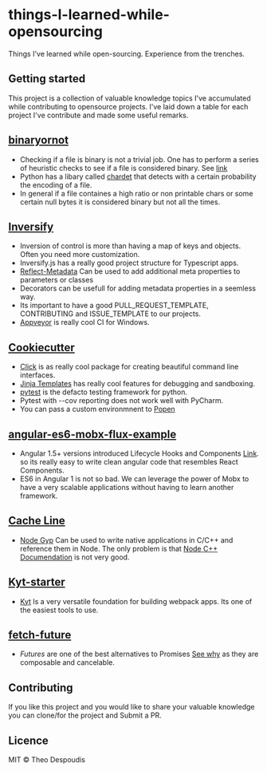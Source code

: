 # things-I-learned-while-opensourcing
Things I've learned while open-sourcing. Experience from the trenches.

## Getting started

This project is a collection of valuable knowledge topics I've accumulated while contributing to opensource projects. I've laid
down a table for each project I've contribute and made some useful remarks.

[binaryornot](https://github.com/audreyr/binaryornot)
---
* Checking if a file is binary is not a trivial job. One has to perform a series of heuristic checks to see if a file is considered
binary. See [link](http://eli.thegreenplace.net/2011/10/19/perls-guess-if-file-is-text-or-binary-implemented-in-python/)
* Python has a libary called [chardet](http://chardet.readthedocs.io/en/latest/usage.html) that detects with a certain probability the encoding of a file.
* In general if a file containes a high ratio or non printable chars or some certain null bytes it is considered binary but not all the times.

[Inversify](https://github.com/inversify/InversifyJS)
---
* Inversion of control is more than having a map of keys and objects. Often you need more customization.
* Inversify.js has a really good project structure for Typescript apps.
* [Reflect-Metadata](https://www.npmjs.com/package/reflect-metadata) Can be used to add additional meta properties to parameters or classes
* Decorators can be usefull for adding metadata properties in a seemless way.
* Its important to have a good PULL_REQUEST_TEMPLATE, CONTRIBUTING and ISSUE_TEMPLATE to our projects.
* [Appveyor](https://www.appveyor.com/) is really cool CI for Windows.

[Cookiecutter](https://github.com/audreyr/cookiecutter)
---
* [Click](http://click.pocoo.org/5/) is as really cool package for creating beautiful command line interfaces.
* [Jinja Templates](http://jinja.pocoo.org/) has really cool features for debugging and sandboxing.
* [pytest](https://docs.pytest.org/en/latest/) is the defacto testing framework for python.
* Pytest with --cov reporting does not work well with PyCharm.
* You can pass a custom environmnent to [Popen](https://docs.python.org/2/library/subprocess.html#popen-constructor)

[angular-es6-mobx-flux-example](https://github.com/theodesp/angular-es6-mobx-flux-example)
---
* Angular 1.5+ versions introduced Lifecycle Hooks and Components [Link](https://toddmotto.com/angular-1-5-lifecycle-hooks). so its really easy to write clean angular code that resembles React Components.
* ES6 in Angular 1 is not so bad. We can leverage the power of Mobx to have a very scalable applications without having to learn another framework.

[Cache Line](https://github.com/theodesp/cache-line)
---
* [Node Gyp](https://github.com/nodejs/node-gyp) Can be used to write native applications in C/C++ and reference them in Node.
The only problem is that [Node C++ Documendation](https://nodejs.org/api/n-api.html) is not very good.

[Kyt-starter](https://github.com/theodesp/kyt-starter)
---
* [Kyt](https://github.com/NYTimes/kyt) Is a very versatile foundation for building webpack apps. Its one of the easiest tools to use.

[fetch-future](https://github.com/theodesp/fetch-future)
---
* *Futures* are one of the best alternatives to Promises [See why](https://github.com/fluture-js/Fluture/wiki/Comparison-to-Promises) as they are composable and cancelable.

## Contributing
If you like this project and you would like to share your valuable knowledge you can clone/for the project and Submit a PR.

## Licence

MIT © Theo Despoudis
